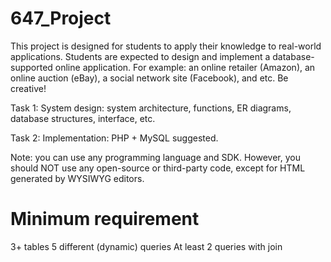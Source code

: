 # 647_Project
This project is designed for students to apply their knowledge to real-world applications. Students are expected to design and implement a database-supported online application. For example: an online retailer (Amazon), an online auction (eBay), a social network site (Facebook), and etc. Be creative!

Task 1: System design: system architecture, functions, ER diagrams, database structures, interface, etc.

Task 2: Implementation: PHP + MySQL suggested.

Note: you can use any programming language and SDK. However, you should NOT use any open-source or third-party code, except for HTML generated by WYSIWYG editors.

# Minimum requirement
3+ tables
5 different (dynamic) queries
At least 2 queries with join

